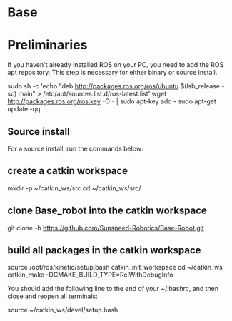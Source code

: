 # Base
# Preliminaries
If you haven't already installed ROS on your PC, you need to add the ROS apt repository. This step is necessary for either binary or source install.

sudo sh -c 'echo "deb http://packages.ros.org/ros/ubuntu $(lsb_release -sc) main" > /etc/apt/sources.list.d/ros-latest.list'
wget http://packages.ros.org/ros.key -O - | sudo apt-key add -
sudo apt-get update -qq

## Source install
For a source install, run the commands below:

## create a catkin workspace
mkdir -p ~/catkin_ws/src
cd ~/catkin_ws/src/

## clone Base_robot into the catkin workspace
git clone -b https://github.com/Sunspeed-Robotics/Base-Robot.git

## build all packages in the catkin workspace
source /opt/ros/kinetic/setup.bash
catkin_init_workspace
cd ~/catkin_ws
catkin_make -DCMAKE_BUILD_TYPE=RelWithDebugInfo

You should add the following line to the end of your ~/.bashrc, and then close and reopen all terminals:

source ~/catkin_ws/devel/setup.bash
